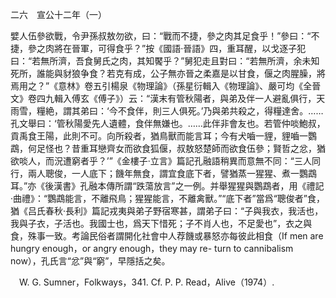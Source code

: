 二六　宣公十二年（一）

嬖人伍參欲戰，令尹孫叔敖勿欲，曰：“戰而不捷，參之肉其足食乎！”參曰：“不捷，參之肉將在晉軍，可得食乎？”按《國語·晉語》四，重耳醒，以戈逐子犯曰：“若無所濟，吾食舅氏之肉，其知饜乎？”舅犯走且對曰：“若無所濟，余未知死所，誰能與豺狼争食？若克有成，公子無亦晉之柔嘉是以甘食，偃之肉腥臊，將焉用之？”《意林》卷五引楊泉《物理論》（孫星衍輯入《物理論》、嚴可均《全晉文》卷四九輯入傅玄《傅子》）云：“漢末有管秋陽者，與弟及伴一人避亂俱行，天雨雪，糧絶，謂其弟曰：‘今不食伴，則三人俱死。’乃與弟共殺之，得糧達舍。……孔文舉曰：‘管秋陽愛先人遺體，食伴無嫌也。……此伴非會友也。若管仲啖鮑叔，貢禹食王陽，此則不可。向所殺者，猶鳥獸而能言耳；今有犬嚙一貍，貍嚙一鸚鵡，何足怪也？昔重耳戀齊女而欲食狐偃，叔敖怒楚師而欲食伍參；賢哲之忿，猶欲啖人，而況遭窮者乎？’”《金樓子·立言》篇記孔融語稍異而意無不同：“三人同行，兩人聰俊，一人底下；饑年無食，謂宜食底下者，譬猶蒸一猩猩、煮一鸚鵡耳。”亦《後漢書》孔融本傳所謂“跌蕩放言”之一例。并舉猩猩與鸚鵡者，用《禮記·曲禮》：“鸚鵡能言，不離飛鳥；猩猩能言，不離禽獸。”“底下者”當爲“聰俊者”食，猶《吕氏春秋·長利》篇記戎夷與弟子野宿寒甚，謂弟子曰：“子與我衣，我活也，我與子衣，子活也。我國士也，爲天下惜死；子不肖人也，不足愛也”，衣之與食，殊事一致。考論民俗者謂開化社會中人荐饑或暴怒亦每彼此相食（If men are hungry enough，or angry enough，they may re-
turn to cannibalism now），孔氏言“忿”與“窮”，早隱括之矣。











　W. G. Sumner，Folkways，341. Cf. P. P. Read，Alive（1974）.